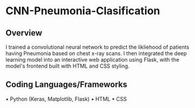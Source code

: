 # CNN-Pneumonia-Clasification

## Overview
I trained a convolutional neural network to predict the likliehood of patients having Pneumonia based on chest x-ray scans. I then integrated the deep learning model into an interactive web application using Flask, with the model's frontend built with HTML and CSS styling.

## Coding Languages/Frameworks
• Python (Keras, Matplotlib, Flask)
• HTML
• CSS
